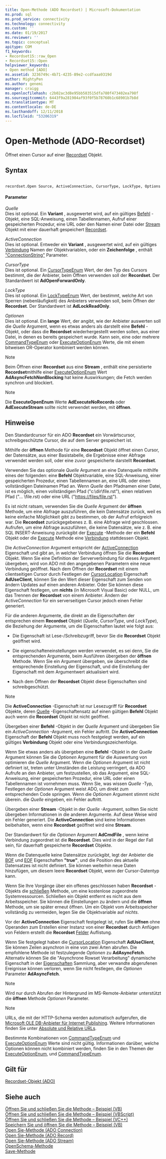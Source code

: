 ```yaml
---
title: Open-Methode (ADO Recordset) | Microsoft-Dokumentation
ms.prod: sql
ms.prod_service: connectivity
ms.technology: connectivity
ms.custom: ''
ms.date: 01/19/2017
ms.reviewer: ''
ms.topic: conceptual
apitype: COM
f1_keywords:
- Recordset15::raw_Open
- Recordset15::Open
helpviewer_keywords:
- Open method [ADO]
ms.assetid: 3236749c-4b71-4235-89e2-ccdfaaa9319d
author: MightyPen
ms.author: genemi
manager: craigg
ms.openlocfilehash: c2b02ac3d8e95bb583515dfa780f473402ea798f
ms.sourcegitcommit: 6443f9a281904af93f0f5b78760b1c68901b7b8d
ms.translationtype: MT
ms.contentlocale: de-DE
ms.lasthandoff: 12/11/2018
ms.locfileid: "53206319"
---
```

# <a name="open-method-ado-recordset"></a>Open-Methode (ADO-Recordset)
Öffnet einen Cursor auf einer [Recordset](../../../ado/reference/ado-api/recordset-object-ado.md) Objekt.  
  
## <a name="syntax"></a>Syntax  
  
```  
  
recordset.Open Source, ActiveConnection, CursorType, LockType, Options  
```  
  
#### <a name="parameters"></a>Parameter  
 *Quelle*  
 Dies ist optional. Ein **Variant** , ausgewertet wird, auf ein gültiges [Befehl](../../../ado/reference/ado-api/command-object-ado.md) -Objekt, eine SQL-Anweisung, einen Tabellennamen, Aufruf einer gespeicherten Prozedur, eine URL oder den Namen einer Datei oder [Stream](../../../ado/reference/ado-api/stream-object-ado.md) Objekt mit einer dauerhaft gespeichert [Recordset](../../../ado/reference/ado-api/recordset-object-ado.md).  
  
 *ActiveConnection*  
 Dies ist optional. Entweder ein **Variant** , ausgewertet wird, auf ein gültiges [Verbindung](../../../ado/reference/ado-api/connection-object-ado.md) Namen der Objektvariablen, oder ein **Zeichenfolge** , enthält ["ConnectionString"](../../../ado/reference/ado-api/connectionstring-property-ado.md) Parameter.  
  
 *CursorType*  
 Dies ist optional. Ein [CursorTypeEnum](../../../ado/reference/ado-api/cursortypeenum.md) Wert, der den Typ des Cursors bestimmt, die der Anbieter, beim Öffnen verwenden soll der **Recordset**. Der Standardwert ist **AdOpenForwardOnly**.  
  
 *LockType*  
 Dies ist optional. Ein [LockTypeEnum](../../../ado/reference/ado-api/locktypeenum.md) Wert, der bestimmt, welche Art von Sperren (nebenläufigkeit) des Anbieters verwenden soll, beim Öffnen der **Recordset**. Der Standardwert ist **AdLockReadOnly**.  
  
 *Optionen*  
 Dies ist optional. Ein **lange** Wert, der angibt, wie der Anbieter auswerten soll die *Quelle* Argument, wenn es etwas anders als darstellt eine **Befehl** -Objekt, oder dass die **Recordset** wiederhergestellt werden sollen, aus einer Datei, in denen es bereits gespeichert wurde. Kann sein, eine oder mehrere [CommandTypeEnum](../../../ado/reference/ado-api/commandtypeenum.md) oder [ExecuteOptionEnum](../../../ado/reference/ado-api/executeoptionenum.md) Werte, die mit einem bitweisen OR-Operator kombiniert werden können.  
  
> [!NOTE]
>  Beim Öffnen einer **Recordset** aus eine **Stream** , enthält eine persistierte **Recordset**mithilfe einer [ExecuteOptionEnum](../../../ado/reference/ado-api/executeoptionenum.md) Wert **AdAsyncFetchNonBlocking** hat keine Auswirkungen; die Fetch werden synchron und blockiert.  
  
> [!NOTE]
>  Die **ExecuteOpenEnum** Werte **AdExecuteNoRecords** oder **AdExecuteStream** sollte nicht verwendet werden, mit **öffnen**.  
  
## <a name="remarks"></a>Hinweise  
 Den Standardcursor für ein ADO **Recordset** ein Vorwärtscursor, schreibgeschützte Cursor, die auf dem Server gespeichert ist.  
  
 Mithilfe der **öffnen** Methode für eine **Recordset** Objekt öffnet einen Cursor, der Datensätze, aus einer Basistabelle, die Ergebnisse einer Abfrage verwendet werden soll, oder eine zuvor gespeicherte darstellt **Recordset**.  
  
 Verwenden Sie das optionale *Quelle* Argument an eine Datenquelle mithilfe eines der folgenden: eine **Befehl** Objektvariable, eine SQL-Anweisung, einer gespeicherten Prozedur, einen Tabellennamen an, eine URL oder einen vollständigen Dateinamen Pfad an. Wenn *Quelle* den Pfadnamen einer Datei, ist es möglich, einen vollständigen Pfad ("c:\dir\file.rst"), einen relativen Pfad ("... \file.rst) oder eine URL ("<https://files/file.rst>").  
  
 Es ist nicht ratsam, verwenden Sie die *Quelle* Argument der **öffnen** Methode, um eine Abfrage auszuführen, die kein Datensätze zurück, weil es keine einfache Möglichkeit gibt zu bestimmen, ob der Aufruf erfolgreich war. Die **Recordset** zurückgegebenes z. B. eine Abfrage wird geschlossen. Aufrufen, um eine Abfrage auszuführen, die keine Datensätze, wie z. B. eine SQL INSERT-Anweisung zurückgibt der [Execute](../../../ado/reference/ado-api/execute-method-ado-command.md) -Methode der ein **Befehl** Objekt oder die [Execute](../../../ado/reference/ado-api/execute-method-ado-connection.md) Methode eine [Verbindung](../../../ado/reference/ado-api/connection-object-ado.md) stattdessen Objekt.  
  
 Die *ActiveConnection* Argument entspricht der [ActiveConnection](../../../ado/reference/ado-api/activeconnection-property-ado.md) Eigenschaft und gibt an, in welcher Verbindung öffnen Sie die **Recordset** Objekt. Wenn Sie eine Definition der Serververbindung für dieses Argument übergeben, wird von ADO mit den angegebenen Parametern eine neue Verbindung geöffnet. Nach dem Öffnen der **Recordset** mit einem clientseitigen Cursor durch Festlegen der [CursorLocation](../../../ado/reference/ado-api/cursorlocation-property-ado.md) Eigenschaft **AdUseClient**, können Sie den Wert dieser Eigenschaft zum Senden von ändern Updates auf einen anderen Anbieter. Oder Sie können diese Eigenschaft festlegen, um **nichts** (in Microsoft Visual Basic) oder NULL, um das Trennen der **Recordset** von einem Anbieter. Ändern der *ActiveConnection* für ein serverseitigen Cursor jedoch einen Fehler generiert.  
  
 Für die anderen Argumente, die direkt an die Eigenschaften der entsprechen einem **Recordset** Objekt (*Quelle*, *CursorType*, und *LockType*), die Beziehung der Argumente, um die Eigenschaften lautet wie folgt aus:  
  
-   Die Eigenschaft ist Lese-/Schreibzugriff, bevor Sie die **Recordset** Objekt geöffnet wird.  
  
-   Die eigenschafteneinstellungen werden verwendet, es sei denn, Sie die entsprechenden Argumente, beim Ausführen übergeben der **öffnen** Methode. Wenn Sie ein Argument übergeben, sie überschreibt die entsprechende Einstellung der Eigenschaft, und die Einstellung der Eigenschaft mit dem Argumentwert aktualisiert wird.  
  
-   Nach dem Öffnen der **Recordset** Objekt diese Eigenschaften sind schreibgeschützt.  
  
> [!NOTE]
>  Die **ActiveConnection** -Eigenschaft ist nur Lesezugriff für **Recordset** Objekte, deren [Quelle](../../../ado/reference/ado-api/source-property-ado-recordset.md) -Eigenschaftensatz auf einen gültigen **Befehl** Objekt auch wenn die **Recordset** Objekt ist nicht geöffnet.  
  
 Übergeben einer **Befehl** -Objekt in der *Quelle* Argument und übergeben Sie ein *ActiveConnection* -Argument, ein Fehler auftritt. Die **ActiveConnection** Eigenschaft der **Befehl** Objekt muss noch festgelegt werden, auf ein gültiges **Verbindung** Objekt oder eine Verbindungszeichenfolge.  
  
 Wenn Sie etwas anders als übergeben eine **Befehl** -Objekt in der *Quelle* Argument können Sie die *Optionen* Argument für die Auswertung von optimieren die *Quelle*  Argument. Wenn die *Optionen* Argument ist nicht definiert ist, treten unter Umständen die Leistung verringert, da ADO Aufrufe an den Anbieter, um festzustellen, ob das Argument, eine SQL-Anweisung, einer gespeicherten Prozedur, eine URL oder einen Tabellennamen ist vornehmen muss. Wenn Sie, was wissen *Quelle* -Typ, Festlegen der *Optionen* Argument weist ADO, um direkt zum entsprechenden Code springen. Wenn die *Optionen* Argument stimmt nicht überein. die *Quelle* eingeben, ein Fehler auftritt.  
  
 Übergeben einer **Stream** -Objekt in der *Quelle* -Argument, sollten Sie nicht übergeben Informationen in die anderen Argumente. Auf diese Weise wird ein Fehler generiert. Die **ActiveConnection** sind keine Informationen beibehalten, wenn eine **Recordset** geöffnet wird eine **Stream**.  
  
 Der Standardwert für die *Optionen* Argument **AdCmdFile** , wenn keine Verbindung zugeordnet ist die **Recordset**. Dies wird in der Regel der Fall sein, für dauerhaft gespeicherte **Recordset** Objekte.  
  
 Wenn die Datenquelle keine Datensätze zurückgibt, legt der Anbieter die [BOF](../../../ado/reference/ado-api/bof-eof-properties-ado.md) und [EOF](../../../ado/reference/ado-api/bof-eof-properties-ado.md) Eigenschaften **"true"**, und die Position des aktuelle Datensatzes ist nicht definiert. Sie können weiterhin neue Daten hinzufügen, um diesem leere **Recordset** Objekt, wenn der Cursor-Datentyp kann.  
  
 Wenn Sie Ihre Vorgänge über ein offenes geschlossen haben **Recordset** -Objekts die [schließen](../../../ado/reference/ado-api/close-method-ado.md) Methode, um eine kostenlose zugeordnete Systemressourcen. Schließen ein Objekt entfernt es nicht aus dem Arbeitsspeicher. Sie können die Einstellungen zu ändern und die **öffnen** Methode, um sie später erneut öffnen. Um ein Objekt vom Arbeitsspeicher vollständig zu vermeiden, legen Sie die Objektvariable auf *nichts*.  
  
 Vor der **ActiveConnection** Eigenschaft festgelegt ist, rufen Sie **öffnen** ohne Operanden zum Erstellen einer Instanz von einer **Recordset** durch Anfügen von Feldern erstellt die  **Recordset** [Felder](../../../ado/reference/ado-api/fields-collection-ado.md) Auflistung.  
  
 Wenn Sie festgelegt haben die [CursorLocation](../../../ado/reference/ado-api/cursorlocation-property-ado.md) Eigenschaft **AdUseClient**, Sie können Zeilen asynchron in eine von zwei Arten abrufen. Die empfohlene Methode ist festzulegende *Optionen* zu **AdAsyncFetch**. Alternativ können Sie die "Asynchrone Rowset Verarbeitung" dynamische Eigenschaft in der [Eigenschaften](../../../ado/reference/ado-api/properties-collection-ado.md) Sammlung, aber verwandte abgerufenen Ereignisse können verloren, wenn Sie nicht festlegen, die *Optionen* Parameter **AdAsyncFetch**.  
  
> [!NOTE]
>  Wird nur durch Abrufen der Hintergrund im MS-Remote-Anbieter unterstützt die **öffnen** Methode *Optionen* Parameter.  
  
> [!NOTE]
>  URLs, die mit der HTTP-Schema werden automatisch aufgerufen, die [Microsoft OLE DB-Anbieter für Internet Publishing](../../../ado/guide/appendixes/microsoft-ole-db-provider-for-internet-publishing.md). Weitere Informationen finden Sie unter [Absolute und Relative URLs](../../../ado/guide/data/absolute-and-relative-urls.md).  
  
 Bestimmte Kombinationen von [CommandTypeEnum](../../../ado/reference/ado-api/commandtypeenum.md) und [ExecuteOptionEnum](../../../ado/reference/ado-api/executeoptionenum.md) Werte sind nicht gültig. Informationen darüber, welche Optionen können nicht kombiniert werden, finden Sie in den Themen der [ExecuteOptionEnum](../../../ado/reference/ado-api/executeoptionenum.md), und [CommandTypeEnum](../../../ado/reference/ado-api/commandtypeenum.md).  
  
## <a name="applies-to"></a>Gilt für  
 [Recordset-Objekt (ADO)](../../../ado/reference/ado-api/recordset-object-ado.md)  
  
## <a name="see-also"></a>Siehe auch  
 [Öffnen Sie und schließen Sie die Methode – Beispiel (VB)](../../../ado/reference/ado-api/open-and-close-methods-example-vb.md)   
 [Öffnen Sie und schließen Sie die Methode – Beispiel (VBScript)](../../../ado/reference/ado-api/open-and-close-methods-example-vbscript.md)   
 [Öffnen Sie und schließen Sie die Methode – Beispiel (VC++)](../../../ado/reference/ado-api/open-and-close-methods-example-vc.md)   
 [Speichern Sie und öffnen Sie die Methode – Beispiel (VB)](../../../ado/reference/ado-api/save-and-open-methods-example-vb.md)   
 [Open Sie-Methode (ADO Connection)](../../../ado/reference/ado-api/open-method-ado-connection.md)   
 [Open Sie-Methode (ADO Record)](../../../ado/reference/ado-api/open-method-ado-record.md)   
 [Open Sie-Methode (ADO Stream)](../../../ado/reference/ado-api/open-method-ado-stream.md)   
 [OpenSchema-Methode](../../../ado/reference/ado-api/openschema-method.md)   
 [Save-Methode](../../../ado/reference/ado-api/save-method.md)
